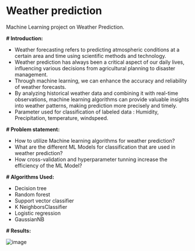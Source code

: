 # Weather prediction
Machine Learning project on Weather Prediction.

**# Introduction:**
- Weather forecasting refers to predicting atmospheric conditions at a certain area and time using scientific methods and technology.
- Weather prediction has always been a critical aspect of our daily lives, influencing various decisions from agricultural planning to disaster management.
- Through machine learning, we can enhance the accuracy and reliability of weather forecasts.
- By analyzing historical weather data and combining it with real-time observations, machine learning algorithms can provide valuable insights into weather patterns, making prediction more precisely and timely.
- Parameter used for classification of labeled data : Humidity, Precipitation, temperature, windspeed.

**# Problem statement:**
- How to utilize Machine learning algorithms for weather prediction?
- What are the different ML Models for classification that are used in weather prediction?
- How cross-validation and hyperparameter tunning increase the efficiency of the ML Model?

**# Algorithms Used:**
- Decision tree
- Random forest
- Support vector classifier 
- K NeighborsClassifier
- Logistic regression 
- GaussianNB

**# Results:**

![image](https://github.com/Drashti16N/Weather_prediction/assets/142567844/1f480bbb-4f43-4116-845e-f1ba0e614a43)









